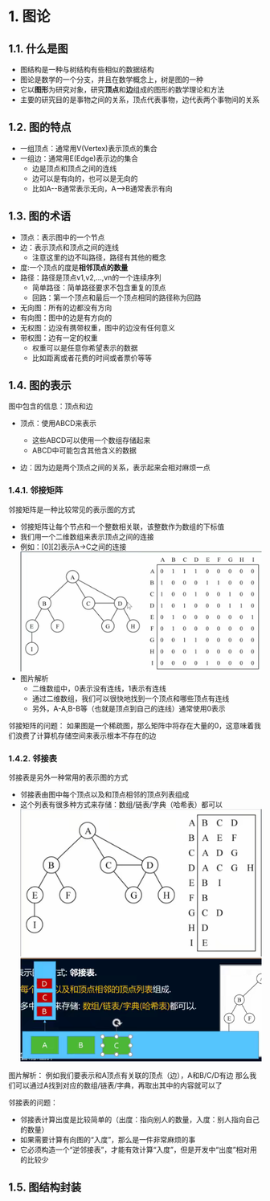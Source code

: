 # 1. 图论
## 1.1. 什么是图
- 图结构是一种与树结构有些相似的数据结构
- 图论是数学的一个分支，并且在数学概念上，树是图的一种
- 它以**图形**为研究对象，研究**顶点**和**边**组成的图形的数学理论和方法
- 主要的研究目的是事物之间的关系，顶点代表事物，边代表两个事物间的关系

## 1.2. 图的特点
- 一组顶点：通常用V(Vertex)表示顶点的集合
- 一组边：通常用E(Edge)表示边的集合
  - 边是顶点和顶点之间的连线
  - 边可以是有向的，也可以是无向的
  - 比如A--B通常表示无向，A-->B通常表示有向

## 1.3. 图的术语
- 顶点：表示图中的一个节点
- 边：表示顶点和顶点之间的连线
  - 注意这里的边不叫路径，路径有其他的概念
- 度:一个顶点的度是**相邻顶点的数量**
- 路径：路径是顶点v1,v2,...,vn的一个连续序列
  - 简单路径：简单路径要求不包含重复的顶点
  - 回路：第一个顶点和最后一个顶点相同的路径称为回路
- 无向图：所有的边都没有方向
- 有向图：图中的边是有方向的
- 无权图：边没有携带权重，图中的边没有任何意义
- 带权图：边有一定的权重
  - 权重可以是任意你希望表示的数据
  - 比如距离或者花费的时间或者票价等等

## 1.4. 图的表示
图中包含的信息：顶点和边
- 顶点：使用ABCD来表示
  - 这些ABCD可以使用一个数组存储起来
  - ABCD中可能包含其他含义的数据

- 边：因为边是两个顶点之间的关系，表示起来会相对麻烦一点
### 1.4.1. 邻接矩阵
邻接矩阵是一种比较常见的表示图的方式
- 邻接矩阵让每个节点和一个整数相关联，该整数作为数组的下标值
- 我们用一个二维数组来表示顶点之间的连接
- 例如：[0][2]表示A->C之间的连接
![](2022-01-08-17-11-09.png)
- 图片解析
  - 二维数组中，0表示没有连线，1表示有连线
  - 通过二维数组，我们可以很快地找到一个顶点和哪些顶点有连线
  - 另外，A-A,B-B等（也就是顶点到自己的连线）通常使用0表示

邻接矩阵的问题：
如果图是一个稀疏图，那么矩阵中将存在大量的0，这意味着我们浪费了计算机存储空间来表示根本不存在的边

### 1.4.2. 邻接表
邻接表是另外一种常用的表示图的方式
- 邻接表由图中每个顶点以及和顶点相邻的顶点列表组成
- 这个列表有很多种方式来存储：数组/链表/字典（哈希表）都可以
![](2022-01-08-17-47-11.png)
![](2022-01-08-17-47-48.png)

图片解析：
例如我们要表示和A顶点有关联的顶点（边），A和B/C/D有边
那么我们可以通过A找到对应的数组/链表/字典，再取出其中的内容就可以了

邻接表的问题：
- 邻接表计算出度是比较简单的（出度：指向别人的数量，入度：别人指向自己的数量）
- 如果需要计算有向图的“入度”，那么是一件非常麻烦的事
- 它必须构造一个“逆邻接表”，才能有效计算“入度”，但是开发中“出度”相对用的比较少

## 1.5. 图结构封装
